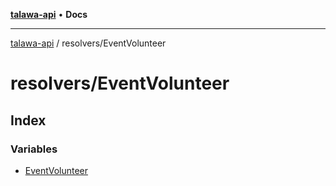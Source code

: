 [**talawa-api**](../../README.md) • **Docs**

***

[talawa-api](../../modules.md) / resolvers/EventVolunteer

# resolvers/EventVolunteer

## Index

### Variables

- [EventVolunteer](variables/EventVolunteer.md)
